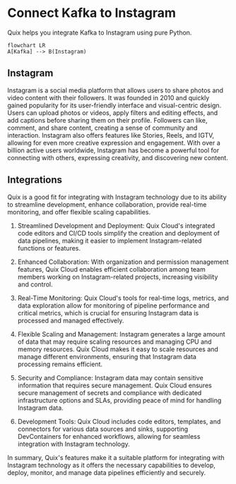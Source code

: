 # Connect Kafka to Instagram

Quix helps you integrate Kafka to Instagram using pure Python.

```mermaid
flowchart LR
A[Kafka] --> B(Instagram)
```

## Instagram

Instagram is a social media platform that allows users to share photos and video content with their followers. It was founded in 2010 and quickly gained popularity for its user-friendly interface and visual-centric design. Users can upload photos or videos, apply filters and editing effects, and add captions before sharing them on their profile. Followers can like, comment, and share content, creating a sense of community and interaction. Instagram also offers features like Stories, Reels, and IGTV, allowing for even more creative expression and engagement. With over a billion active users worldwide, Instagram has become a powerful tool for connecting with others, expressing creativity, and discovering new content.

## Integrations

Quix is a good fit for integrating with Instagram technology due to its ability to streamline development, enhance collaboration, provide real-time monitoring, and offer flexible scaling capabilities.

1. Streamlined Development and Deployment: Quix Cloud's integrated code editors and CI/CD tools simplify the creation and deployment of data pipelines, making it easier to implement Instagram-related functions or features.

2. Enhanced Collaboration: With organization and permission management features, Quix Cloud enables efficient collaboration among team members working on Instagram-related projects, increasing visibility and control.

3. Real-Time Monitoring: Quix Cloud's tools for real-time logs, metrics, and data exploration allow for monitoring of pipeline performance and critical metrics, which is crucial for ensuring Instagram data is processed and managed effectively.

4. Flexible Scaling and Management: Instagram generates a large amount of data that may require scaling resources and managing CPU and memory resources. Quix Cloud makes it easy to scale resources and manage different environments, ensuring that Instagram data processing remains efficient.

5. Security and Compliance: Instagram data may contain sensitive information that requires secure management. Quix Cloud ensures secure management of secrets and compliance with dedicated infrastructure options and SLAs, providing peace of mind for handling Instagram data.

6. Development Tools: Quix Cloud includes code editors, templates, and connectors for various data sources and sinks, supporting DevContainers for enhanced workflows, allowing for seamless integration with Instagram technology.

In summary, Quix's features make it a suitable platform for integrating with Instagram technology as it offers the necessary capabilities to develop, deploy, monitor, and manage data pipelines efficiently and securely.

